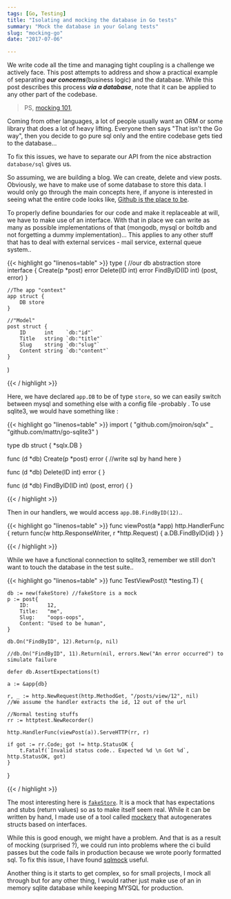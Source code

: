 ```yaml
---
tags: [Go, Testing]
title: "Isolating and mocking the database in Go tests"
summary: "Mock the database in your Golang tests"
slug: "mocking-go"
date: "2017-07-06"

---
```


We write code all the time and managing tight coupling is a challenge we actively face.
This post attempts to address and show a practical example of separating ___our concerns___(business logic) and the database.
While this post describes this process ___via a database___, note that it can be applied to any other part of the codebase.

> PS,  [mocking 101](/blog/2016/12/02/a-subtle-introduction-to-mocking/),

Coming from other languages, a lot of people usually want an ORM or some library that does a lot of heavy lifting.
Everyone then says "That isn't the Go way", then you decide to go pure sql only and the entire codebase gets tied to the database...

To fix this issues, we have to separate our API from the nice abstraction `database/sql` gives us.

So assuming, we are building a blog. We can create, delete and view posts.
Obviously, we have to make use of some database to store this data. I would only go through the main concepts here, if anyone is interested in seeing what the entire code looks like, [Github is the place to be](https://github.com/adelowo/mockdemo).

To properly define boundaries for our code and make it replaceable at will, we have to make use of an interface.
With that in place we can write as many as possible implementations of that (mongodb, mysql or boltdb and not forgetting a dummy implementation)...
This applies to any other stuff that has to deal with external services - mail service, external queue system..


{{< highlight go "linenos=table"  >}}
type (
	//our db abstraction
	store interface {
		Create(p *post) error
		Delete(ID int) error
		FindByID(ID int) (post, error)
	}

	//The app "context"
	app struct {
		DB store
	}

	//"Model"
	post struct {
		ID      int    `db:"id"`
		Title   string `db:"title"`
		Slug    string `db:"slug"`
		Content string `db:"content"`
	}
)

{{< / highlight >}}


Here, we have declared `app.DB` to be of type `store`, so we can easily switch between mysql and something else with a config file -probably . To use sqlite3, we would have something like :

{{< highlight go "linenos=table"  >}}
import (
	"github.com/jmoiron/sqlx"
	_ "github.com/mattn/go-sqlite3"
)

type db struct {
	*sqlx.DB
}

func (d *db) Create(p *post) error {
	//write sql by hand here
}

func (d *db) Delete(ID int) error {
}

func (d *db) FindByID(ID int) (post, error) {
}

{{< / highlight >}}


Then in our handlers, we would access `app.DB.FindByID(12)`..

{{< highlight go "linenos=table"  >}}
func viewPost(a *app) http.HandlerFunc {
	return func(w http.ResponseWriter, r *http.Request) {
		a.DB.FindByID(id)
	}
}

{{< / highlight >}}

While we have a functional connection to sqlite3, remember we still don't want to touch the database in the test suite..

{{< highlight go "linenos=table"  >}}
func TestViewPost(t *testing.T) {

	db := new(fakeStore) //fakeStore is a mock
	p := post{
		ID:      12,
		Title:   "me",
		Slug:    "oops-oops",
		Content: "Used to be human",
	}

	db.On("FindByID", 12).Return(p, nil)

	//db.On("FindByID", 11).Return(nil, errors.New("An error occurred") to simulate failure

	defer db.AssertExpectations(t)

	a := &app{db}

	r, _ := http.NewRequest(http.MethodGet, "/posts/view/12", nil)
	//We assume the handler extracts the id, 12 out of the url

	//Normal testing stuffs
	rr := httptest.NewRecorder()

	http.HandlerFunc(viewPost(a)).ServeHTTP(rr, r)

	if got := rr.Code; got != http.StatusOK {
		t.Fatalf(`Invalid status code.. Expected %d \n Got %d`, http.StatusOK, got)
	}

}

{{< / highlight >}}

The most interesting here is [`fakeStore`](https://github.com/adelowo/mockdemo/blob/master/main_test.go#L113-L166).
It is a mock that has expectations and stubs (return values) so as to make itself seem real. While it can be written by hand, I made use of a tool called [mockery](https://github.com/vektra/mockery) that autogenerates structs based on interfaces.

While this is good enough, we might have a problem.
And that is as a result of mocking (surprised ?), we could run into problems where the ci build passes but the code fails in production because we wrote poorly formatted sql.
To fix this issue, I have found [sqlmock][s] useful.

Another thing is it starts to get complex, so for small projects, I mock all through but for any other thing, I would rather just make use of an in memory sqlite database while keeping MYSQL for production.

[testing_tag]: /tags#testing
[s]: https://github.com/DATA-DOG/go-sqlmock


